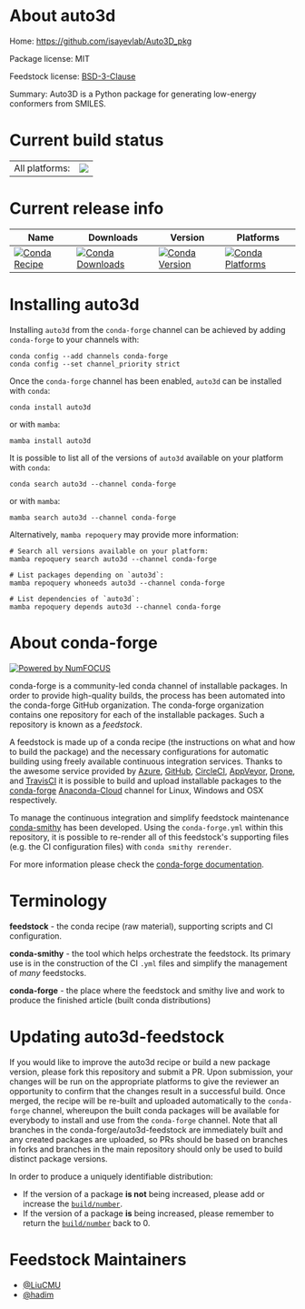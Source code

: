 About auto3d
============

Home: https://github.com/isayevlab/Auto3D_pkg

Package license: MIT

Feedstock license: [BSD-3-Clause](https://github.com/conda-forge/auto3d-feedstock/blob/main/LICENSE.txt)

Summary: Auto3D is a Python package for generating low-energy conformers from SMILES.

Current build status
====================


<table><tr><td>All platforms:</td>
    <td>
      <a href="https://dev.azure.com/conda-forge/feedstock-builds/_build/latest?definitionId=17924&branchName=main">
        <img src="https://dev.azure.com/conda-forge/feedstock-builds/_apis/build/status/auto3d-feedstock?branchName=main">
      </a>
    </td>
  </tr>
</table>

Current release info
====================

| Name | Downloads | Version | Platforms |
| --- | --- | --- | --- |
| [![Conda Recipe](https://img.shields.io/badge/recipe-auto3d-green.svg)](https://anaconda.org/conda-forge/auto3d) | [![Conda Downloads](https://img.shields.io/conda/dn/conda-forge/auto3d.svg)](https://anaconda.org/conda-forge/auto3d) | [![Conda Version](https://img.shields.io/conda/vn/conda-forge/auto3d.svg)](https://anaconda.org/conda-forge/auto3d) | [![Conda Platforms](https://img.shields.io/conda/pn/conda-forge/auto3d.svg)](https://anaconda.org/conda-forge/auto3d) |

Installing auto3d
=================

Installing `auto3d` from the `conda-forge` channel can be achieved by adding `conda-forge` to your channels with:

```
conda config --add channels conda-forge
conda config --set channel_priority strict
```

Once the `conda-forge` channel has been enabled, `auto3d` can be installed with `conda`:

```
conda install auto3d
```

or with `mamba`:

```
mamba install auto3d
```

It is possible to list all of the versions of `auto3d` available on your platform with `conda`:

```
conda search auto3d --channel conda-forge
```

or with `mamba`:

```
mamba search auto3d --channel conda-forge
```

Alternatively, `mamba repoquery` may provide more information:

```
# Search all versions available on your platform:
mamba repoquery search auto3d --channel conda-forge

# List packages depending on `auto3d`:
mamba repoquery whoneeds auto3d --channel conda-forge

# List dependencies of `auto3d`:
mamba repoquery depends auto3d --channel conda-forge
```


About conda-forge
=================

[![Powered by
NumFOCUS](https://img.shields.io/badge/powered%20by-NumFOCUS-orange.svg?style=flat&colorA=E1523D&colorB=007D8A)](https://numfocus.org)

conda-forge is a community-led conda channel of installable packages.
In order to provide high-quality builds, the process has been automated into the
conda-forge GitHub organization. The conda-forge organization contains one repository
for each of the installable packages. Such a repository is known as a *feedstock*.

A feedstock is made up of a conda recipe (the instructions on what and how to build
the package) and the necessary configurations for automatic building using freely
available continuous integration services. Thanks to the awesome service provided by
[Azure](https://azure.microsoft.com/en-us/services/devops/), [GitHub](https://github.com/),
[CircleCI](https://circleci.com/), [AppVeyor](https://www.appveyor.com/),
[Drone](https://cloud.drone.io/welcome), and [TravisCI](https://travis-ci.com/)
it is possible to build and upload installable packages to the
[conda-forge](https://anaconda.org/conda-forge) [Anaconda-Cloud](https://anaconda.org/)
channel for Linux, Windows and OSX respectively.

To manage the continuous integration and simplify feedstock maintenance
[conda-smithy](https://github.com/conda-forge/conda-smithy) has been developed.
Using the ``conda-forge.yml`` within this repository, it is possible to re-render all of
this feedstock's supporting files (e.g. the CI configuration files) with ``conda smithy rerender``.

For more information please check the [conda-forge documentation](https://conda-forge.org/docs/).

Terminology
===========

**feedstock** - the conda recipe (raw material), supporting scripts and CI configuration.

**conda-smithy** - the tool which helps orchestrate the feedstock.
                   Its primary use is in the construction of the CI ``.yml`` files
                   and simplify the management of *many* feedstocks.

**conda-forge** - the place where the feedstock and smithy live and work to
                  produce the finished article (built conda distributions)


Updating auto3d-feedstock
=========================

If you would like to improve the auto3d recipe or build a new
package version, please fork this repository and submit a PR. Upon submission,
your changes will be run on the appropriate platforms to give the reviewer an
opportunity to confirm that the changes result in a successful build. Once
merged, the recipe will be re-built and uploaded automatically to the
`conda-forge` channel, whereupon the built conda packages will be available for
everybody to install and use from the `conda-forge` channel.
Note that all branches in the conda-forge/auto3d-feedstock are
immediately built and any created packages are uploaded, so PRs should be based
on branches in forks and branches in the main repository should only be used to
build distinct package versions.

In order to produce a uniquely identifiable distribution:
 * If the version of a package **is not** being increased, please add or increase
   the [``build/number``](https://docs.conda.io/projects/conda-build/en/latest/resources/define-metadata.html#build-number-and-string).
 * If the version of a package **is** being increased, please remember to return
   the [``build/number``](https://docs.conda.io/projects/conda-build/en/latest/resources/define-metadata.html#build-number-and-string)
   back to 0.

Feedstock Maintainers
=====================

* [@LiuCMU](https://github.com/LiuCMU/)
* [@hadim](https://github.com/hadim/)


